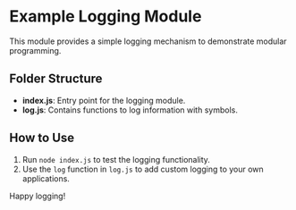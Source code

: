 # Example Logging Module

This module provides a simple logging mechanism to demonstrate modular programming.

## Folder Structure

- **index.js**: Entry point for the logging module.
- **log.js**: Contains functions to log information with symbols.

## How to Use

1. Run `node index.js` to test the logging functionality.
2. Use the `log` function in `log.js` to add custom logging to your own applications.

Happy logging!
